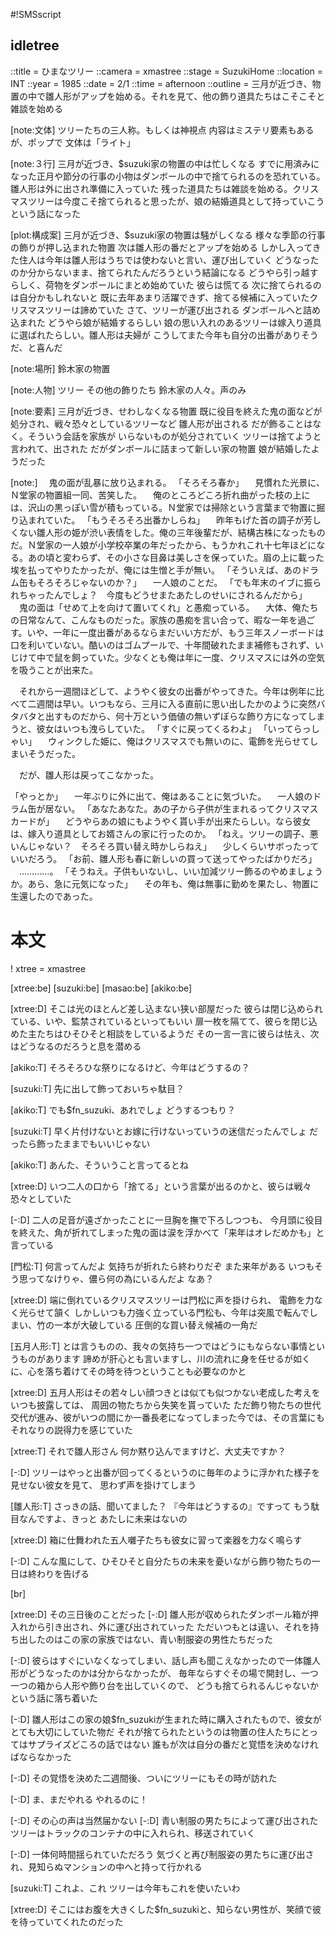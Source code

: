 #!SMSscript

## idletree

::title = ひまなツリー
::camera = xmastree
::stage = SuzukiHome
::location = INT
::year = 1985
::date = 2/1
::time = afternoon
::outline = 三月が近づき、物置の中で雛人形がアップを始める。それを見て、他の飾り道具たちはこそこそと雑談を始める

[note:文体]
ツリーたちの三人称。もしくは神視点
内容はミステリ要素もあるが、ポップで
文体は「ライト」

[note:３行]
三月が近づき、$suzuki家の物置の中は忙しくなる
すでに用済みになった正月や節分の行事の小物はダンボールの中で捨てられるのを恐れている。雛人形は外に出され準備に入っていた
残った道具たちは雑談を始める。クリスマスツリーは今度こそ捨てられると思ったが、娘の結婚道具として持っていこうという話になった

[plot:構成案]
三月が近づき、$suzuki家の物置は騒がしくなる
様々な季節の行事の飾りが押し込まれた物置
次は雛人形の番だとアップを始める
しかし入ってきた住人は今年は雛人形はうちでは使わないと言い、運び出していく
どうなったのか分からないまま、捨てられたんだろうという結論になる
どうやら引っ越すらしく、荷物をダンボールにまとめ始めていた
彼らは慌てる
次に捨てられるのは自分かもしれないと
既に去年あまり活躍できず、捨てる候補に入っていたクリスマスツリーは諦めていた
さて、ツリーが運び出される
ダンボールへと詰め込まれた
どうやら娘が結婚するらしい
娘の思い入れのあるツリーは嫁入り道具に選ばれたらしい。雛人形は夫婦が
こうしてまた今年も自分の出番がありそうだ、と喜んだ

[note:場所]
鈴木家の物置

[note:人物]
ツリー
その他の飾りたち
鈴木家の人々。声のみ

[note:要素]
三月が近づき、せわしなくなる物置
既に役目を終えた鬼の面などが処分され、戦々恐々としているツリーなど
雛人形が出される
だが飾ることはなく。そういう会話を家族が
いらないものが処分されていく
ツリーは捨てようと言われて、出された
だがダンボールに詰まって新しい家の物置
娘が結婚したようだった

[note:]
　鬼の面が乱暴に放り込まれる。
「そろそろ春か」
　見慣れた光景に、Ｎ堂家の物置組一同、苦笑した。
　俺のところどころ折れ曲がった枝の上には、沢山の黒っぽい雪が積もっている。Ｎ堂家では掃除という言葉まで物置に掘り込まれていた。
「もうそろそろ出番かしらね」
　昨年もげた首の調子が芳しくない雛人形の姫が渋い表情をした。俺の三年後輩だが、結構古株になったものだ。Ｎ堂家の一人娘が小学校卒業の年だったから、もうかれこれ十七年ほどになる。あの頃と変わらず、その小さな目鼻は美しさを保っていた。眉の上に載った埃を払ってやりたかったが、俺には生憎と手が無い。
「そういえば、あのドラム缶もそろそろじゃないのか？」
　一人娘のことだ。
「でも年末のイブに振られちゃったんでしょ？　今度もどうせまたあたしのせいにされるんだから」
　鬼の面は「せめて上を向けて置いてくれ」と愚痴っている。
　大体、俺たちの日常なんて、こんなものだった。家族の愚痴を言い合って、暇な一年を過ごす。いや、一年に一度出番があるならまだいい方だが、もう三年スノーボードは口を利いていない。酷いのはゴムプールで、十年間破れたまま補修もされず、いじけて中で鼠を飼っていた。少なくとも俺は年に一度、クリスマスには外の空気を吸うことが出来た。

　それから一週間ほどして、ようやく彼女の出番がやってきた。今年は例年に比べて二週間は早い。いつもなら、三月に入る直前に思い出したかのように突然バタバタと出すものだから、何十万という価値の無いずぼらな飾り方になってしまうと、彼女はいつも洩らしていた。
「すぐに戻ってくるわよ」
「いってらっしゃい」
　ウィンクした姫に、俺はクリスマスでも無いのに、電飾を光らせてしまいそうだった。

　だが、雛人形は戻ってこなかった。

「やっとか」
　一年ぶりに外に出て、俺はあることに気づいた。
　一人娘のドラム缶が居ない。
「あなたあなた。あの子から子供が生まれるってクリスマスカードが」
　どうやらあの娘にもようやく貰い手が出来たらしい。なら彼女は、嫁入り道具としてお婿さんの家に行ったのか。
「ねえ。ツリーの調子、悪いんじゃない？　そろそろ買い替え時かしらねえ」
　少しくらいサボったっていいだろう。
「お前、雛人形も春に新しいの買って送ってやったばかりだろ」
　…………。
「そうねえ。子供もいないし、いい加減ツリー飾るのやめましょうか。あら、急に元気になった」
　その年も、俺は無事に勤めを果たし、物置に生還したのであった。


# 本文

! xtree = xmastree

[xtree:be]
[suzuki:be]
[masao:be]
[akiko:be]

[xtree:D]
そこは光のほとんど差し込まない狭い部屋だった
彼らは閉じ込められている、いや、監禁されているといってもいい
扉一枚を隔てて、彼らを閉じ込めた主たちはひそひそと相談をしているようだ
その一言一言に彼らは怯え、次はどうなるのだろうと息を潜める

[akiko:T]
そろそろひな祭りになるけど、今年はどうするの？

[suzuki:T]
先に出して飾っておいちゃ駄目？

[akiko:T]
でも$fn_suzuki、あれでしょ
どうするつもり？

[suzuki:T]
早く片付けないとお嫁に行けないっていうの迷信だったんでしょ
だったら飾ったままでもいいじゃない

[akiko:T]
あんた、そういうこと言ってるとね

[xtree:D]
いつ二人の口から「捨てる」という言葉が出るのかと、彼らは戦々恐々としていた

[-:D]
二人の足音が遠ざかったことに一旦胸を撫で下ろしつつも、
今月頭に役目を終えた、角が折れてしまった鬼の面は涙を浮かべて「来年はオレだめかも」と言っている

[門松:T]
何言ってんだよ
気持ちが折れたら終わりだぞ
また来年がある
いつもそう思ってなけりゃ、儂ら何の為にいるんだよ
なあ？

[xtree:D]
端に倒れているクリスマスツリーは門松に声を掛けられ、
電飾を力なく光らせて頷く
しかしいつも力強く立っている門松も、今年は突風で転んでしまい、竹の一本が大破している
圧倒的な買い替え候補の一角だ

[五月人形:T]
とは言うものの、我々の気持ち一つではどうにもならない事情というものがあります
諦めが肝心とも言いますし、川の流れに身を任せるが如くに、心を落ち着けてその時を待つということも必要なのかと

[xtree:D]
五月人形はその若々しい顔つきとは似ても似つかない老成した考えをいつも披露しては、
周囲の物たちから失笑を貰っていた
ただ飾り物たちの世代交代が進み、彼がいつの間にか一番長老になってしまった今では、その言葉にもそれなりの説得力を感じていた

[xtree:T]
それで雛人形さん
何か黙り込んでますけど、大丈夫ですか？

[-:D]
ツリーはやっと出番が回ってくるというのに毎年のように浮かれた様子を見せない彼女を見て、
思わず声を掛けてしまう

[雛人形:T]
さっきの話、聞いてました？
『今年はどうするの』ですって
もう駄目なんですよ、きっと
あたしに未来はないの

[xtree:D]
箱に仕舞われた五人囃子たちも彼女に習って楽器を力なく鳴らす

[-:D]
こんな風にして、ひそひそと自分たちの未来を憂いながら飾り物たちの一日は終わりを告げる

[br]

[xtree:D]
その三日後のことだった
[-:D]
雛人形が収められたダンボール箱が押入れから引き出され、外に運び出されていった
ただいつもとは違い、それを持ち出したのはこの家の家族ではない、青い制服姿の男性たちだった

[-:D]
彼らはすぐにいなくなってしまい、話し声も聞こえなかったので一体雛人形がどうなったのかは分からなかったが、
毎年ならすぐその場で開封し、一つ一つの箱から人形や飾り台を出していくので、
どうも捨てられるんじゃないかという話に落ち着いた

[-:D]
雛人形はこの家の娘$fn_suzukiが生まれた時に購入されたもので、彼女がとても大切にしていた物だ
それが捨てられたというのは物置の住人たちにとってはサプライズどころの話ではない
誰もが次は自分の番だと覚悟を決めなければならなかった

[-:D]
その覚悟を決めた二週間後、ついにツリーにもその時が訪れた

[-:D]
ま、まだやれる
やれるのに！

[-:D]
その心の声は当然届かない
[-:D]
青い制服の男たちによって運び出されたツリーはトラックのコンテナの中に入れられ、移送されていく

[-:D]
一体何時間揺られていただろう
気づくと再び制服姿の男たちに運び出され、見知らぬマンションの中へと持って行かれる

[suzuki:T]
これよ、これ
ツリーは今年もこれを使いたいわ

[xtree:D]
そこにはお腹を大きくした$fn_suzukiと、知らない男性が、笑顔で彼を待っていてくれたのだった

